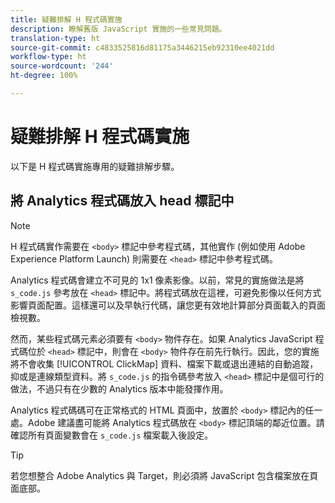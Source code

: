 ```yaml
---
title: 疑難排解 H 程式碼實施
description: 瞭解舊版 JavaScript 實施的一些常見問題。
translation-type: ht
source-git-commit: c4833525816d81175a3446215eb92310ee4021dd
workflow-type: ht
source-wordcount: '244'
ht-degree: 100%

---
```



# 疑難排解 H 程式碼實施

以下是 H 程式碼實施專用的疑難排解步驟。

## 將 Analytics 程式碼放入 head 標記中

>[!NOTE]
>
> H 程式碼實作需要在 `<body>` 標記中參考程式碼，其他實作 (例如使用 Adobe Experience Platform Launch) 則需要在 `<head>` 標記中參考程式碼。

Analytics 程式碼會建立不可見的 1x1 像素影像。以前，常見的實施做法是將 `s_code.js` 參考放在 `<head>` 標記中。將程式碼放在這裡，可避免影像以任何方式影響頁面配置。這樣還可以及早執行代碼，讓您更有效地計算部分頁面載入的頁面檢視數。

然而，某些程式碼元素必須要有 `<body>` 物件存在。如果 Analytics JavaScript 程式碼位於 `<head>` 標記中，則會在 `<body>` 物件存在前先行執行。因此，您的實施將不會收集 [!UICONTROL ClickMap] 資料、檔案下載或退出連結的自動追蹤，抑或是連線類型資料。將 `s_code.js` 的指令碼參考放入 `<head>` 標記中是個可行的做法，不過只有在少數的 Analytics 版本中能發揮作用。

Analytics 程式碼碼可在正常格式的 HTML 頁面中，放置於 `<body>` 標記內的任一處。Adobe 建議盡可能將 Analytics 程式碼放在 `<body>` 標記頂端的鄰近位置。請確認所有頁面變數會在 `s_code.js` 檔案載入後設定。

>[!TIP]
>
> 若您想整合 Adobe Analytics 與 Target，則必須將 JavaScript 包含檔案放在頁面底部。
